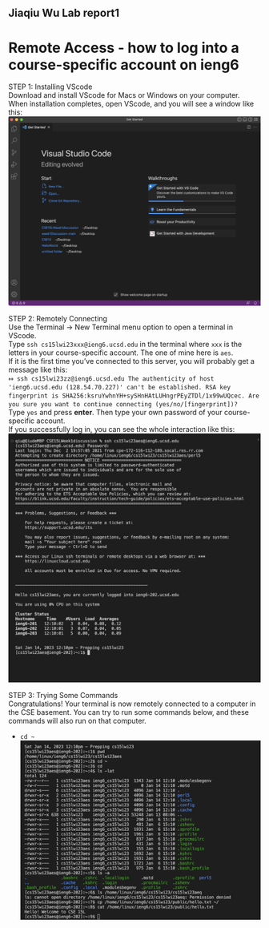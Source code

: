 ## Jiaqiu Wu Lab report1
# Remote Access - how to log into a course-specific account on ieng6

STEP 1: Installing VScode\
Download and install VScode for Macs or Windows on your computer.\
When installation completes, open VScode, and you will see a window like this:
![image](Figure1.png)

STEP 2: Remotely Connecting\
Use the Terminal → New Terminal menu option to open a terminal in VScode.\
Type `ssh cs15lwi23xxx@ieng6.ucsd.edu` in the terminal where `xxx` is the letters in your course-specific account. The one of mine here is `aes`.\
If it is the first time you’ve connected to this server, you will probably get a message like this:\
`⤇ ssh cs15lwi23zz@ieng6.ucsd.edu
The authenticity of host 'ieng6.ucsd.edu (128.54.70.227)' can't be established.
RSA key fingerprint is SHA256:ksruYwhnYH+sySHnHAtLUHngrPEyZTDl/1x99wUQcec.
Are you sure you want to continue connecting (yes/no/[fingerprint])? `\
Type `yes` and press **enter**. Then type your own password of your course-specific account.\
If you successfully log in, you can see the whole interaction like this:
![image](Figure4.png)

STEP 3: Trying Some Commands\
Congratulations! Your terminal is now remotely connected to a computer in the CSE basement. You can try to run some commands below, and these commands will also run on that computer.
- `cd ~`
![image](Figure5.png)

